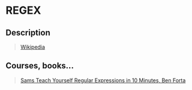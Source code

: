# REGEX

## Description

> [Wikipedia](https://en.wikipedia.org/wiki/Regular_expression)

## Courses, books...

> [Sams Teach Yourself Regular Expressions in 10 Minutes, Ben Forta](../sams-teach-yourself-regular-expressions-in-10-minutes/styrem.md)
